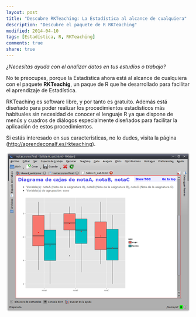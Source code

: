 ```yaml
---
layout: post
title: "Descubre RKTeaching: La Estadística al alcance de cualquiera"
description: "Descubre el paquete de R RKTeaching"
modified: 2014-04-10
tags: [Estadística, R, RKTeaching]
comments: true
share: true
---
```


*¿Necesitas ayuda con el analizar datos en tus estudios o trabajo?* 

No te preocupes, porque la Estadística ahora está al alcance de cualquiera con el paquete **RKTeachig**, un paque de R que he desarrollado para facilitar el aprendizaje de Estadística. 
  
RKTeaching es software libre, y por tanto es gratuito. 
Además está diseñado para poder realizar los procedimientos estadísticos más habituales sin necesidad de conocer el lenguaje R ya que dispone de menús y cuadros de diálogos especialmente diseñados para facilitar la aplicación de estos procedimientos. 

Si estás interesado en sus características, no lo dudes, visita la página (<http://aprendeconalf.es/rkteaching>).

![Salida RKTeaching](/rkteaching/images/graphics1.png)
